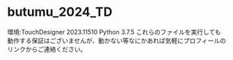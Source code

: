 # butumu_2024_TD

環境:TouchDesigner 2023.11510 Python 3.7.5 
これらのファイルを実行しても動作する保証はございませんが、動かない等なにかあれば気軽にプロフィールのリンクからご連絡ください。
